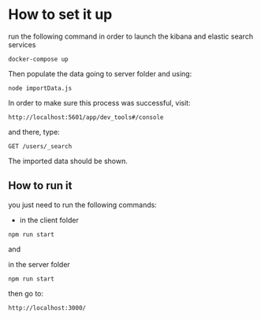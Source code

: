 # How to set it up

run the following command in order to launch the kibana and elastic search services

```
docker-compose up
```

Then populate the data going to server folder and using:

```
node importData.js
```

In order to make sure this process was successful, visit:

```
http://localhost:5601/app/dev_tools#/console
```

and there, type:

```
GET /users/_search
```

The imported data should be shown.

## How to run it

you just need to run the following commands:

- in the client folder

```
npm run start
```

and

in the server folder

```
npm run start
```

then go to:

`http://localhost:3000/`
